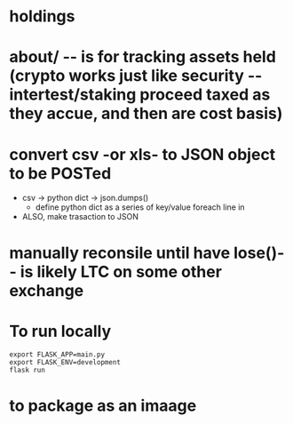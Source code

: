 # holdings

# about/ -- is for tracking assets held (crypto works just like security -- intertest/staking proceed taxed as they accue, and then are cost basis)

# convert csv -or xls- to JSON  object to be POSTed
- csv -> python dict -> json.dumps()
    * define python dict as a series of key/value foreach line in
- ALSO, make trasaction to JSON


# manually reconsile until have lose()-- is likely LTC on some other exchange

# To run locally
```
export FLASK_APP=main.py
export FLASK_ENV=development
flask run
```
# to package as an imaage
